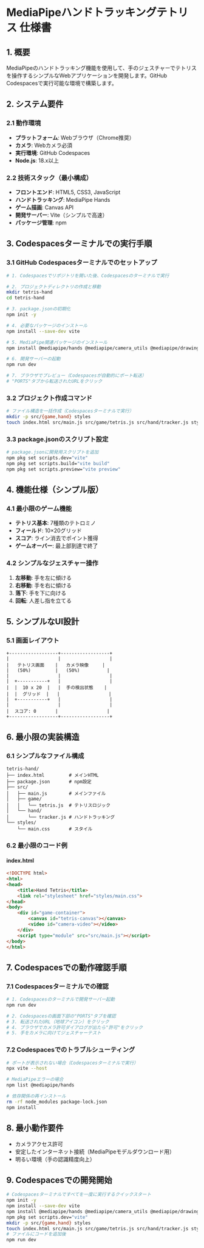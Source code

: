 # MediaPipeハンドトラッキングテトリス 仕様書

## 1. 概要
MediaPipeのハンドトラッキング機能を使用して、手のジェスチャーでテトリスを操作するシンプルなWebアプリケーションを開発します。GitHub Codespacesで実行可能な環境で構築します。

## 2. システム要件

### 2.1 動作環境
- **プラットフォーム**: Webブラウザ（Chrome推奨）
- **カメラ**: Webカメラ必須
- **実行環境**: GitHub Codespaces
- **Node.js**: 18.x以上

### 2.2 技術スタック（最小構成）
- **フロントエンド**: HTML5, CSS3, JavaScript
- **ハンドトラッキング**: MediaPipe Hands
- **ゲーム描画**: Canvas API
- **開発サーバー**: Vite（シンプルで高速）
- **パッケージ管理**: npm

## 3. Codespacesターミナルでの実行手順

### 3.1 GitHub Codespacesターミナルでのセットアップ
```bash
# 1. Codespacesでリポジトリを開いた後、Codespacesのターミナルで実行

# 2. プロジェクトディレクトリの作成と移動
mkdir tetris-hand
cd tetris-hand

# 3. package.jsonの初期化
npm init -y

# 4. 必要なパッケージのインストール
npm install --save-dev vite

# 5. MediaPipe関連パッケージのインストール
npm install @mediapipe/hands @mediapipe/camera_utils @mediapipe/drawing_utils

# 6. 開発サーバーの起動
npm run dev

# 7. ブラウザでプレビュー（Codespacesが自動的にポート転送）
# "PORTS"タブから転送されたURLをクリック
```

### 3.2 プロジェクト作成コマンド
```bash
# ファイル構造を一括作成（Codespacesターミナルで実行）
mkdir -p src/{game,hand} styles
touch index.html src/main.js src/game/tetris.js src/hand/tracker.js styles/main.css
```

### 3.3 package.jsonのスクリプト設定
```bash
# package.jsonに開発用スクリプトを追加
npm pkg set scripts.dev="vite"
npm pkg set scripts.build="vite build"
npm pkg set scripts.preview="vite preview"
```

## 4. 機能仕様（シンプル版）

### 4.1 最小限のゲーム機能
- **テトリス基本**: 7種類のテトロミノ
- **フィールド**: 10×20グリッド
- **スコア**: ライン消去でポイント獲得
- **ゲームオーバー**: 最上部到達で終了

### 4.2 シンプルなジェスチャー操作
1. **左移動**: 手を左に傾ける
2. **右移動**: 手を右に傾ける
3. **落下**: 手を下に向ける
4. **回転**: 人差し指を立てる

## 5. シンプルなUI設計

### 5.1 画面レイアウト
```
+------------------+------------------+
|                  |                  |
|   テトリス画面    |   カメラ映像     |
|   (50%)         |   (50%)          |
|                  |                  |
|  +-----------+   |                  |
|  |  10 x 20  |   |  手の検出状態    |
|  |  グリッド  |   |                  |
|  +-----------+   |                  |
|                  |                  |
|  スコア: 0       |                  |
+------------------+------------------+
```

## 6. 最小限の実装構造

### 6.1 シンプルなファイル構成
```
tetris-hand/
├── index.html         # メインHTML
├── package.json       # npm設定
├── src/
│   ├── main.js        # メインファイル
│   ├── game/
│   │   └── tetris.js  # テトリスロジック
│   └── hand/
│       └── tracker.js # ハンドトラッキング
└── styles/
    └── main.css       # スタイル
```

### 6.2 最小限のコード例

#### index.html
```html
<!DOCTYPE html>
<html>
<head>
    <title>Hand Tetris</title>
    <link rel="stylesheet" href="styles/main.css">
</head>
<body>
    <div id="game-container">
        <canvas id="tetris-canvas"></canvas>
        <video id="camera-video"></video>
    </div>
    <script type="module" src="src/main.js"></script>
</body>
</html>
```

## 7. Codespacesでの動作確認手順

### 7.1 Codespacesターミナルでの確認
```bash
# 1. Codespacesのターミナルで開発サーバー起動
npm run dev

# 2. Codespacesの画面下部の"PORTS"タブを確認
# 3. 転送されたURL（地球アイコン）をクリック
# 4. ブラウザでカメラ許可ダイアログが出たら"許可"をクリック
# 5. 手をカメラに向けてジェスチャーテスト
```

### 7.2 Codespacesでのトラブルシューティング
```bash
# ポートが表示されない場合（Codespacesターミナルで実行）
npx vite --host

# MediaPipeエラーの場合
npm list @mediapipe/hands

# 依存関係の再インストール
rm -rf node_modules package-lock.json
npm install
```

## 8. 最小動作要件
- カメラアクセス許可
- 安定したインターネット接続（MediaPipeモデルダウンロード用）
- 明るい環境（手の認識精度向上）

## 9. Codespacesでの開発開始
```bash
# Codespacesターミナルですべてを一度に実行するクイックスタート
npm init -y
npm install --save-dev vite
npm install @mediapipe/hands @mediapipe/camera_utils @mediapipe/drawing_utils
npm pkg set scripts.dev="vite"
mkdir -p src/{game,hand} styles
touch index.html src/main.js src/game/tetris.js src/hand/tracker.js styles/main.css
# ファイルにコードを追加後
npm run dev
```